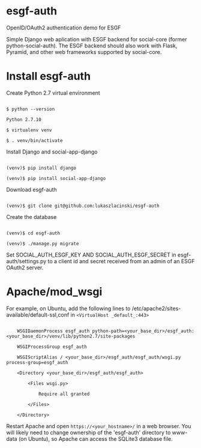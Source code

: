 # esgf-auth
OpenID/OAuth2 authentication demo for ESGF

Simple Django web aplication with ESGF backend for social-core (former python-social-auth). The ESGF backend should also work with Flask, Pyramid, and other web frameworks supported by social-core.

# Install esgf-auth

Create Python 2.7 virtual environment

```

$ python --version 

Python 2.7.10

$ virtualenv venv

$ . venv/bin/activate

```

Install Django and social-app-django

```

(venv)$ pip install django

(venv)$ pip install social-app-django

```

Download esgf-auth

```

(venv)$ git clone git@github.com:lukaszlacinski/esgf-auth

```

Create the database

```

(venv)$ cd esgf-auth

(venv)$ ./manage.py migrate

```

Set SOCIAL_AUTH_ESGF_KEY AND SOCIAL_AUTH_ESGF_SECRET in esgf-auth/settings.py to a client id and secret received from an admin of an ESGF OAuth2 server.



# Apache/mod_wsgi

For example, on Ubuntu, add the following lines to /etc/apache2/sites-available/default-ssl,conf in `<VirtualHost _default_:443>`

```

    WSGIDaemonProcess esgf_auth python-path=<your_base_dir>/esgf_auth:<your_base_dir>/venv/lib/python2.7/site-packages

    WSGIProcessGroup esgf_auth

    WSGIScriptAlias / <your_base_dir>/esgf_auth/esgf_auth/wsgi.py process-group=esgf_auth

    <Directory <your_base_dir>/esgf_auth/esgf_auth>

        <Files wsgi.py>

            Require all granted

        </Files>

    </Directory>

```

Restart Apache and open `https://<your_hostname>/` in a web browser. You will likely need to change ownership of the 'esgf-auth' directory to www-data (on Ubuntu), so Apache can access the SQLite3 database file.


